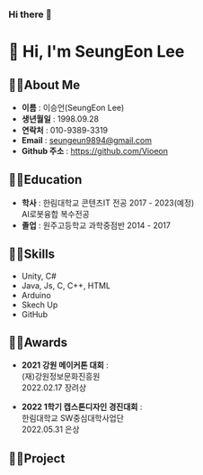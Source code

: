 ### Hi there 👋

<!--
**Vioeon/Vioeon** is a ✨ _special_ ✨ repository because its `README.md` (this file) appears on your GitHub profile.

Here are some ideas to get you started:

- 🔭 I’m currently working on ...
- 🌱 I’m currently learning ...
- 👯 I’m looking to collaborate on ...
- 🤔 I’m looking for help with ...
- 💬 Ask me about ...
- 📫 How to reach me: ...
- 😄 Pronouns: ...
- ⚡ Fun fact: ...
-->

<h1 align="left">👋 Hi, I'm SeungEon Lee</h1>

## 🧑‍🎓About Me
- **이름** : 이승언(SeungEon Lee) <br>
- **생년월일** : 1998.09.28 <br>
- **연락처** : 010-9389-3319
- **Email** : seungeun9894@gmail.com
- **Github 주소** : https://github.com/Vioeon

## 🧑‍🎓Education
- **학사** : 한림대학교 콘텐츠IT 전공  2017 - 2023(예정) <br>
             AI로봇융합 복수전공 <br>
- **졸업** : 원주고등학교 과학중점반   2014 - 2017 <br>

## 🧑‍🎓Skills
- Unity, C#
- Java, Js, C, C++, HTML
- Arduino
- Skech Up
- GitHub

## 🧑‍🎓Awards
- **2021 강원 메이커톤 대회** :  <br>
  (재)강원정보문화진흥원 <br>
  2022.02.17 장려상 <br>

- **2022 1학기 캡스톤디자인 경진대회** :  <br>
  한림대학교 SW중심대학사업단 <br>
  2022.05.31 은상 <br>

## 🧑‍🎓Project

